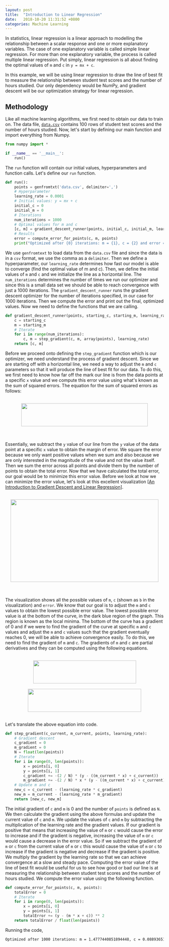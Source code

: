 ```yaml
---
layout: post
title:  "Introduction to Linear Regression"
date:   2018-10-20 11:31:52 +0800
categories: Machine Learning
---
```

In statistics, linear regression is a linear approach to modelling the relationship between a scalar response and one or more explanatory variables. The case of one explanatory variable is called simple linear regression. For more than one explanatory variable, the process is called multiple linear regression. Put simply, linear regression is all about finding the optimal values of `m` and `c`  in `y = mx + c`. 

In this example, we will be using linear regression to draw the line of best fit to measure the relationship between student test scores and the number of hours studied. Our only dependency would be NumPy, and gradient descent will be our optimization strategy for linear regression.

## Methodology

Like all machine learning algorithms, we first need to obtain our data to train on. The data file, [`data.csv`](https://raw.githubusercontent.com/nikhilraghava/numpy-linear-regression/master/data.csv) contains 100 rows of student test scores and the number of hours studied. Now, let's start by defining our main function and import everything from Numpy.

```python
from numpy import *

if __name__ == '__main__':
    run()
```

The `run` function will contain our initial values, hyperparameters and function calls. Let's define our `run` function.

```python
def run():
    points = genfromtxt('data.csv', delimiter=',')
    # Hyperparameter
    learning_rate = 0.0001
    # Initial values: y = mx + c
    initial_c = 0
    initial_m = 0
    # Iterations
    num_iterations = 1000
    # Optimal values for m and c
    [c, m] = gradient_descent_runner(points, initial_c, initial_m, learning_rate, num_iterations)
    # Results
    error = compute_error_for_points(c, m, points)
    print("Optimized after {0} iterations: m = {1}, c = {2} and error = {3}".format(num_iterations, m, c, error))
```

We use `genfromtext` to load data from the `data.csv` file and since the data is in a `csv` format, we use the comma as a `delimiter`. Then we define a hyperparameter, our `learning_rate` determines how fast our model is able to converge (find the optimal value of m and c). Then, we define the initial values of `m` and `c` and we initialize the line as a horizontal line. The `num_iterations` determines the number of times we run our optimizer and since this is a small data set we should be able to reach convergence with just a 1000 iterations. The `gradient_descent_runner` runs the gradient descent optimizer for the number of iterations specified, in our case for 1000 iterations. Then we compute the error and print out the final, optimized values. Now we need to define the functions that we are calling.

```python
def gradient_descent_runner(points, starting_c, starting_m, learning_rate, num_iterations):
    c = starting_c
    m = starting_m
    # Iterate
    for i in range(num_iterations):
        c, m = step_gradient(c, m, array(points), learning_rate)
    return [c, m]
```

Before we proceed onto defining the `step_gradient` function which is our optimizer, we need understand the process of gradient descent. Since we are starting off with a horizontal line, we need a way to adjust the `m` and `c` parameters so that it will produce the line of best fit for our data. To do this, we first need to know how far off the mark our line is from the data points at a specific `x` value and we compute this error value using what's known as the sum of squared errors. The equation for the sum of squared errors as follows:

<div align="center">
    <br><img src="https://cldup.com/CL6TX3cVvZ.png" width="401.7" height="72.9"><br><br>
</div><br>

Essentially, we subtract the `y` value of our line from the `y` value of the data point at a specific `x` value to obtain the margin of error. We square the error because we only want positive values when we sum and also because we are only interested in the magnitude of the value and not the value itself. Then we sum the error across all points and divide them by the number of points to obtain the total error. Now that we have calculated the total error, our goal would be to minimize this error value. Before we look at how we can minimize the error value, let's look at this excellent visualization [[An Introduction to Gradient Descent and Linear Regression](https://spin.atomicobject.com/2014/06/24/gradient-descent-linear-regression)].

<div align="center">
    <br><img src="https://spin.atomicobject.com/wp-content/uploads/gradient_descent_error_surface.png" width="469.5" height="262"><br><br>
</div><br>

The visualization shows all the possible values of `m`, `c` (shown as `b` in the visualization) and `error`. We know that our goal is to adjust the `m` and `c` values to obtain the lowest possible error value. The lowest possible error value is at the bottom of the curve, in the dark blue region of the graph. This region is known as the local minima. The bottom of the curve has a gradient of 0 and if we were to find the gradient of the curve at specific `m` and `c` values and adjust the `m` and `c` values such that the gradient eventually reaches 0, we will be able to achieve convergence easily. To do this, we need to find the gradient of `m` and `c`. The gradients of `m` and `c` are partial derivatives and they can be computed using the following equations.

<div align="center">
    <br><img src="https://cldup.com/Pv9bByAJvW.png" width="327" height="72.9"><br>
</div>

<div align="center">
    <br><img src="https://cldup.com/xb0xd9mbNU.png" width="360.6" height="72.9"><br>
</div><br>

Let's translate the above equation into code.

```python
def step_gradient(c_current, m_current, points, learning_rate):
    # Gradient descent
    c_gradient = 0
    m_gradient = 0
    N = float(len(points))
    # Iterate
    for i in range(0, len(points)):
        x = points[i, 0]
        y = points[i, 1]
        c_gradient += -(2 / N) * (y - ((m_current * x) + c_current))
        m_gradient += -(2 / N) * x * (y - ((m_current * x) + c_current))
    # Update m and c
    new_c = c_current - (learning_rate * c_gradient)
    new_m = m_current - (learning_rate * m_gradient)
    return [new_c, new_m]
```

The initial gradient of `c` and `m` is 0 and the number of `points` is defined as `N`. We then calculate the gradient using the above formulas and update the current value of `c` and `m`. We update the values of `c` and `m` by subtracting the multiplication of the learning rate and the gradient values. If our gradient is positive that means that increasing the value of `m` or `c` would cause the error to increase and if the gradient is negative, increasing the value of `m` or `c` would cause a decrease in the error value. So if we subtract the gradient of `m` or `c` from the current value of `m` or `c` this would cause the value of `m` or `c` to increase if the gradient is negative and decrease if the gradient is positive. We multiply the gradient by the learning rate so that we can achieve convergence at a slow and steady pace. Computing the error value of the line of best fit would be useful for us to see how good or bad our line is at measuring the relationship between student test scores and the number of hours studied. We compute the error value using the following function.

```python
def compute_error_for_points(c, m, points):
    totalError = 0
    # Iterate
    for i in range(0, len(points)):
        x = points[i, 0]
        y = points[i, 1]
        totalError += (y - (m * x + c)) ** 2
    return totalError / float(len(points))
``` 

Running the code,

```bash
Optimized after 1000 iterations: m = 1.4777440851894448, c = 0.08893651993741346 and error = 112.61481011613473
```
